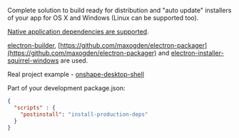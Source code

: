 Complete solution to build ready for distribution and "auto update" installers of your app for OS X and Windows (Linux can be supported too).

[Native application dependencies are supported](http://electron.atom.io/docs/latest/tutorial/using-native-node-modules/).

[electron-builder](https://github.com/loopline-systems/electron-builder),
[https://github.com/maxogden/electron-packager](https://github.com/maxogden/electron-packager) and
[electron-installer-squirrel-windows](https://github.com/mongodb-js/electron-installer-squirrel-windows) are used.

Real project example - [onshape-desktop-shell](https://github.com/develar/onshape-desktop-shell)

Part of your development package.json:
```json
{
  "scripts" : {
    "postinstall": "install-production-deps"
  }
}
```